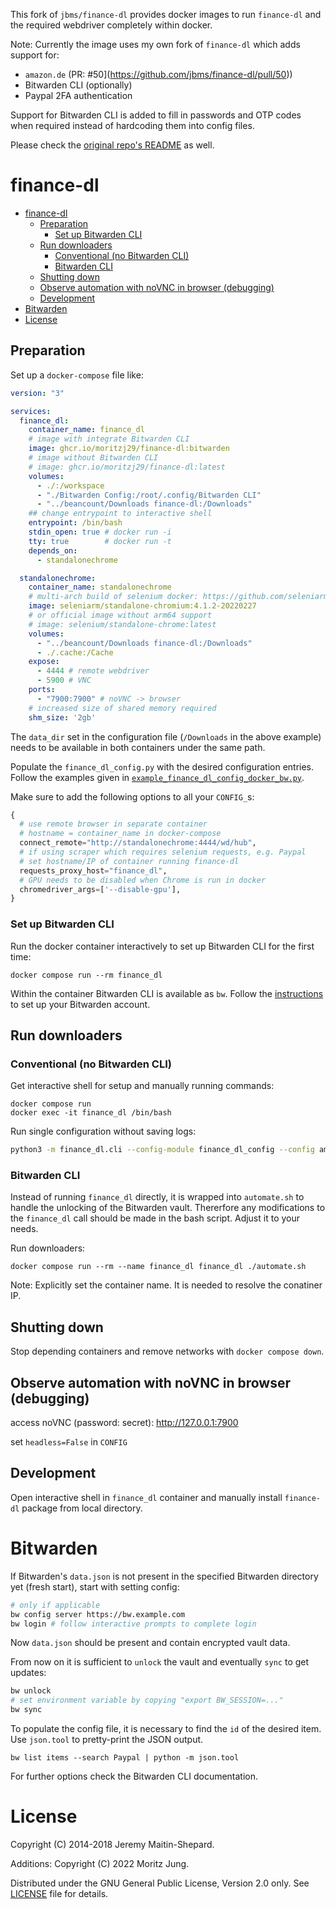 

This fork of `jbms/finance-dl` provides docker images to run `finance-dl` and the required webdriver completely within docker. 

Note: Currently the image uses my own fork of `finance-dl` which adds support for:
- `amazon.de` (PR: #50](https://github.com/jbms/finance-dl/pull/50))
- Bitwarden CLI (optionally)
- Paypal 2FA authentication

Support for Bitwarden CLI is added to fill in passwords and OTP codes when required instead of hardcoding them into config files.

Please check the [original repo's README](https://github.com/jbms/finance-dl) as well.

# finance-dl

- [finance-dl](#finance-dl)
  - [Preparation](#preparation)
    - [Set up Bitwarden CLI](#set-up-bitwarden-cli)
  - [Run downloaders](#run-downloaders)
    - [Conventional (no Bitwarden CLI)](#conventional-no-bitwarden-cli)
    - [Bitwarden CLI](#bitwarden-cli)
  - [Shutting down](#shutting-down)
  - [Observe automation with noVNC in browser (debugging)](#observe-automation-with-novnc-in-browser-debugging)
  - [Development](#development)
- [Bitwarden](#bitwarden)
- [License](#license)

## Preparation

Set up a `docker-compose` file like:

```yml
version: "3"

services:
  finance_dl:
    container_name: finance_dl
    # image with integrate Bitwarden CLI
    image: ghcr.io/moritzj29/finance-dl:bitwarden
    # image without Bitwarden CLI
    # image: ghcr.io/moritzj29/finance-dl:latest
    volumes:
      - ./:/workspace
      - "./Bitwarden Config:/root/.config/Bitwarden CLI"
      - "../beancount/Downloads finance-dl:/Downloads"
    ## change entrypoint to interactive shell
    entrypoint: /bin/bash
    stdin_open: true # docker run -i
    tty: true        # docker run -t
    depends_on:
      - standalonechrome

  standalonechrome:
    container_name: standalonechrome
    # multi-arch build of selenium docker: https://github.com/seleniarm/docker-selenium/issues/2
    image: seleniarm/standalone-chromium:4.1.2-20220227
    # or official image without arm64 support
    # image: selenium/standalone-chrome:latest
    volumes:
      - "../beancount/Downloads finance-dl:/Downloads"
      - ./.cache:/Cache
    expose:
      - 4444 # remote webdriver
      - 5900 # VNC
    ports:
      - "7900:7900" # noVNC -> browser
    # increased size of shared memory required
    shm_size: '2gb'
```

The `data_dir` set in the configuration file (`/Downloads` in the above example) needs to be available in both containers under the same path.

Populate the `finance_dl_config.py` with the desired configuration entries. Follow the examples given in [`example_finance_dl_config_docker_bw.py`](https://github.com/moritzj29/finance-dl/blob/master/example_finance_dl_config_docker_bw.py).

Make sure to add the following options to all your `CONFIG_`s:
```python
{
  # use remote browser in separate container
  # hostname = container_name in docker-compose
  connect_remote="http://standalonechrome:4444/wd/hub",
  # if using scraper which requires selenium requests, e.g. Paypal
  # set hostname/IP of container running finance-dl
  requests_proxy_host="finance_dl",
  # GPU needs to be disabled when Chrome is run in docker
  chromedriver_args=['--disable-gpu'],
}
```
### Set up Bitwarden CLI
Run the docker container interactively to set up Bitwarden CLI for the first time:
```shell
docker compose run --rm finance_dl
```
Within the container Bitwarden CLI is available as `bw`. Follow the [instructions](#bitwarden) to set up your Bitwarden account.

## Run downloaders

### Conventional (no Bitwarden CLI)
Get interactive shell for setup and manually running commands:
```shell
docker compose run
docker exec -it finance_dl /bin/bash
```

Run single configuration without saving logs:
```bash
python3 -m finance_dl.cli --config-module finance_dl_config --config amazon
```

### Bitwarden CLI
Instead of running `finance_dl` directly, it is wrapped into `automate.sh` to handle the unlocking of the Bitwarden vault. Thererfore any modifications to the `finance_dl` call should be made in the bash script. Adjust it to your needs.

Run downloaders:
```shell
docker compose run --rm --name finance_dl finance_dl ./automate.sh
```

Note: Explicitly set the container name. It is needed to resolve the conatiner IP.

## Shutting down
Stop depending containers and remove networks with `docker compose down`.

## Observe automation with noVNC in browser (debugging)
access noVNC (password: secret):
http://127.0.0.1:7900

set `headless=False` in `CONFIG`

## Development
Open interactive shell in `finance_dl` container and manually install `finance-dl` package from local directory.

# Bitwarden
If Bitwarden's `data.json` is not present in the specified Bitwarden directory yet (fresh start), start with setting config:
```bash
# only if applicable
bw config server https://bw.example.com
bw login # follow interactive prompts to complete login
```
Now `data.json` should be present and contain encrypted vault data.

From now on it is sufficient to `unlock` the vault and eventually `sync` to get updates:
```bash
bw unlock
# set environment variable by copying "export BW_SESSION=..."
bw sync
```
To populate the config file, it is necessary to find the `id` of the desired item. Use `json.tool` to pretty-print the JSON output.
```
bw list items --search Paypal | python -m json.tool
```
For further options check the Bitwarden CLI documentation.

License
==

Copyright (C) 2014-2018 Jeremy Maitin-Shepard.

Additions: Copyright (C) 2022 Moritz Jung.

Distributed under the GNU General Public License, Version 2.0 only.
See [LICENSE](LICENSE) file for details.

